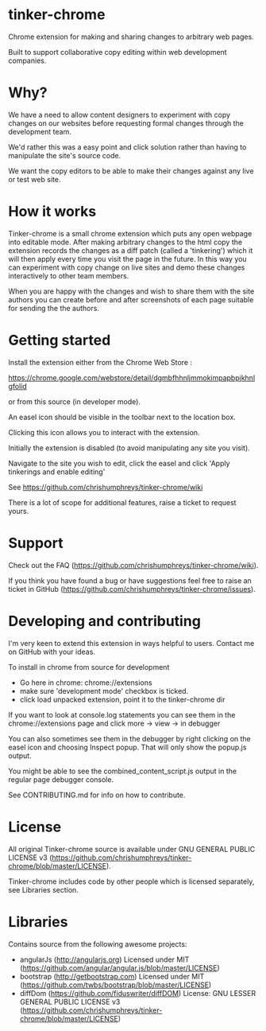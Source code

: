 # tinker-chrome

Chrome extension for making and sharing changes to arbitrary web pages.

Built to support collaborative copy editing within web development companies.


# Why?

We have a need to allow content designers to experiment with copy changes on our websites before requesting formal changes through the development team.

We'd rather this was a easy point and click solution rather than having to manipulate the site's source code.

We want the copy editors to be able to make their changes against any live or test web site.


# How it works

Tinker-chrome is a small chrome extension which puts any open webpage into editable mode. After making arbitrary changes to the html copy
the extension records the changes as a diff patch (called a 'tinkering') which it will then apply every time you visit the page in the future. In this way you
can experiment with copy change on live sites and demo these changes interactively to other team members.

When you are happy with the changes and wish to share them with the site authors you can create before and after screenshots of each page suitable
for sending the the authors.


# Getting started

Install the extension either from the Chrome Web Store :

https://chrome.google.com/webstore/detail/dgmbfhhnljmmokimpapbpjkhnlgfolid

or from this source (in developer mode).

An easel icon should be visible in the toolbar next to the location box.

Clicking this icon allows you to interact with the extension.

Initially the extension is disabled (to avoid manipulating any site you visit).

Navigate to the site you wish to edit, click the easel and click 'Apply tinkerings and enable editing'

See https://github.com/chrishumphreys/tinker-chrome/wiki

There is a lot of scope for additional features, raise a ticket to request yours.

# Support

Check out the FAQ (https://github.com/chrishumphreys/tinker-chrome/wiki).

If you think you have found a bug or have suggestions feel free to raise an ticket in GitHub (https://github.com/chrishumphreys/tinker-chrome/issues).


# Developing and contributing

I'm very keen to extend this extension in ways helpful to users. Contact me on GitHub with your ideas.

To install in chrome from source for development

  * Go here in chrome: chrome://extensions
  * make sure 'development mode' checkbox is ticked.
  * click load unpacked extension, point it to the tinker-chrome dir

If you want to look at console.log statements you can see them in the chrome://extensions page and click more -> view -> in debugger

You can also sometimes see them in the debugger by right clicking on the easel icon and choosing Inspect popup. That will only show the popup.js output.

You might be able to see the combined_content_script.js output in the regular page debugger console.

See CONTRIBUTING.md for info on how to contribute.


# License

All original Tinker-chrome source is available under GNU GENERAL PUBLIC LICENSE v3 (https://github.com/chrishumphreys/tinker-chrome/blob/master/LICENSE).

Tinker-chrome includes code by other people which is licensed separately, see Libraries section.

# Libraries

Contains source from the following awesome projects:

  * angularJs (http://angularjs.org) Licensed under MIT (https://github.com/angular/angular.js/blob/master/LICENSE)
  * bootstrap (http://getbootstrap.com) Licensed under MIT (https://github.com/twbs/bootstrap/blob/master/LICENSE)
  * diffDom (https://github.com/fiduswriter/diffDOM)  License: GNU LESSER GENERAL PUBLIC LICENSE v3 (https://github.com/chrishumphreys/tinker-chrome/blob/master/LICENSE)
